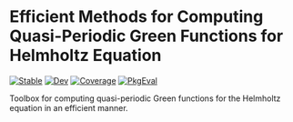 # Efficient Methods for Computing Quasi-Periodic Green Functions for Helmholtz Equation

[![Stable](https://img.shields.io/badge/docs-stable-blue.svg)](https://github.com/gregoirepourtier/GreenFunction.jl/stable/)
[![Dev](https://img.shields.io/badge/docs-dev-blue.svg)](https://github.com/gregoirepourtier/GreenFunction.jl/dev/)
[![Coverage](https://codecov.io/gh/gregoirepourtier/MyPkg.jl/branch/main/graph/badge.svg)](https://codecov.io/gh/gregoirepourtier/GreenFunction.jl)
[![PkgEval](https://JuliaCI.github.io/NanosoldierReports/pkgeval_badges/M/MyPkg.svg)](https://JuliaCI.github.io/NanosoldierReports/pkgeval_badges/M/MyPkg.html)

Toolbox for computing quasi-periodic Green functions for the Helmholtz equation in an efficient manner.